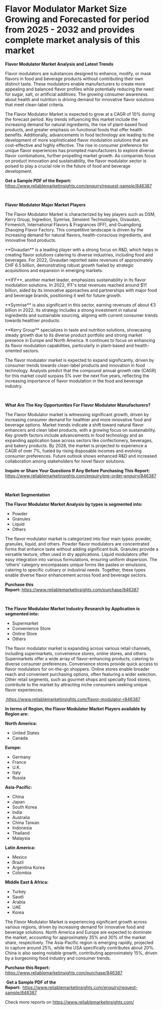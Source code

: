 <p><h1>Flavor Modulator Market Size Growing and Forecasted for period from 2025 - 2032 and provides complete market analysis of this market</h1></p><p><strong>Flavor Modulator Market Analysis and Latest Trends</strong></p>
<p><p>Flavor modulators are substances designed to enhance, modify, or mask flavors in food and beverage products without contributing their own distinct taste. These modulators enable manufacturers to create more appealing and balanced flavor profiles while potentially reducing the need for sugar, salt, or artificial additives. The growing consumer awareness about health and nutrition is driving demand for innovative flavor solutions that meet clean-label criteria.</p><p>The Flavor Modulator Market is expected to grow at a CAGR of 10% during the forecast period. Key trends influencing this market include the increasing demand for natural ingredients, the rise of plant-based food products, and greater emphasis on functional foods that offer health benefits. Additionally, advancements in food technology are leading to the development of more sophisticated flavor modulation solutions that are cost-effective and highly effective. The rise in consumer preference for unique flavor experiences has prompted manufacturers to explore diverse flavor combinations, further propelling market growth. As companies focus on product innovation and sustainability, the flavor modulator sector is poised to play a crucial role in the future of food and beverage development.</p></p>
<p><strong>Get a Sample PDF of the Report:&nbsp;</strong> <a href="https://www.reliablemarketinsights.com/enquiry/request-sample/846387?utm_campaign=2453&utm_medium=2&utm_source=Github&utm_content=ia&utm_term=14022025&utm_id=flavor-modulator">https://www.reliablemarketinsights.com/enquiry/request-sample/846387</a></p>
<p>&nbsp;</p>
<p><strong>Flavor Modulator Major Market Players</strong></p>
<p><p>The Flavor Modulator Market is characterized by key players such as DSM, Kerry Group, Ingredion, Symrise, Sensient Technologies, Givaudan, Firmenich, International Flavors & Fragrances (IFF), and Guangdong Zhaoqing Flavor Factory. This competitive landscape is driven by the increasing demand for natural flavors, health-conscious ingredients, and innovative food products.</p><p>**Givaudan** is a leading player with a strong focus on R&D, which helps in creating flavor solutions catering to diverse industries, including food and beverages. For 2022, Givaudan reported sales revenues of approximately CHF 6.5 billion, demonstrating robust growth fueled by strategic acquisitions and expansion in emerging markets.</p><p>**IFF**, another market leader, emphasizes sustainability in its flavor modulation solutions. In 2022, IFF's total revenues reached around $11 billion, aided by its innovative approaches and partnerships with major food and beverage brands, positioning it well for future growth.</p><p>**Symrise** is also significant in this sector, earning revenues of about €3 billion in 2022. Its strategy includes a strong investment in natural ingredients and sustainable sourcing, aligning with current consumer trends towards healthier products.</p><p>**Kerry Group** specializes in taste and nutrition solutions, showcasing steady growth due to its diverse product portfolio and strong market presence in Europe and North America. It continues to focus on enhancing its flavor modulation capabilities, particularly in plant-based and health-oriented sectors.</p><p>The flavor modulator market is expected to expand significantly, driven by consumer trends towards clean-label products and innovation in food technology. Analysts predict that the compound annual growth rate (CAGR) for this market could surpass 5% over the next five years, reflecting the increasing importance of flavor modulation in the food and beverage industry. </p></p>
<p>&nbsp;</p>
<p><strong>What Are The Key Opportunities For Flavor Modulator Manufacturers?</strong></p>
<p><p>The Flavor Modulator market is witnessing significant growth, driven by increasing consumer demand for healthier and more innovative food and beverage options. Market trends indicate a shift toward natural flavor enhancers and clean label products, with a growing focus on sustainability. Key growth factors include advancements in food technology and an expanding application base across sectors like confectionery, beverages, and bakery products. By 2028, the market is projected to experience a CAGR of over 7%, fueled by rising disposable incomes and evolving consumer preferences. Future outlook shows enhanced R&D and increased collaboration among stakeholders for novel flavor solutions.</p></p>
<p><strong>Inquire or Share Your Questions If Any Before Purchasing This Report:</strong> <a href="https://www.reliablemarketinsights.com/enquiry/pre-order-enquiry/846387?utm_campaign=2453&utm_medium=2&utm_source=Github&utm_content=ia&utm_term=14022025&utm_id=flavor-modulator">https://www.reliablemarketinsights.com/enquiry/pre-order-enquiry/846387</a></p>
<p>&nbsp;</p>
<p><strong>Market Segmentation</strong></p>
<p><strong>The Flavor Modulator Market Analysis by types is segmented into:</strong></p>
<p><ul><li>Powder</li><li>Granules</li><li>Liquid</li><li>Others</li></ul></p>
<p><p>The flavor modulator market is categorized into four main types: powder, granules, liquid, and others. Powder flavor modulators are concentrated forms that enhance taste without adding significant bulk. Granules provide a versatile texture, often used in dry applications. Liquid modulators offer easy integration into various formulations, ensuring uniform dispersion. The 'others' category encompasses unique forms like pastes or emulsions, catering to specific culinary or industrial needs. Together, these types enable diverse flavor enhancement across food and beverage sectors.</p></p>
<p><strong>Purchase this Report:&nbsp;</strong><a href="https://www.reliablemarketinsights.com/purchase/846387?utm_campaign=2453&utm_medium=2&utm_source=Github&utm_content=ia&utm_term=14022025&utm_id=flavor-modulator">https://www.reliablemarketinsights.com/purchase/846387</a></p>
<p>&nbsp;</p>
<p><strong>The Flavor Modulator Market Industry Research by Application is segmented into:</strong></p>
<p><ul><li>Supermarket</li><li>Convenience Store</li><li>Online Store</li><li>Others</li></ul></p>
<p><p>The flavor modulator market is expanding across various retail channels, including supermarkets, convenience stores, online stores, and others. Supermarkets offer a wide array of flavor-enhancing products, catering to diverse consumer preferences. Convenience stores provide quick access to flavor modulators for on-the-go shoppers. Online stores enable broader reach and convenient purchasing options, often featuring a wider selection. Other retail segments, such as gourmet shops and specialty food stores, contribute to the market by attracting niche consumers seeking unique flavor experiences.</p></p>
<p><a href="https://www.reliablemarketinsights.com/flavor-modulator-r846387?utm_campaign=2453&utm_medium=2&utm_source=Github&utm_content=ia&utm_term=14022025&utm_id=flavor-modulator">&nbsp;https://www.reliablemarketinsights.com/flavor-modulator-r846387</a></p>
<p><strong>In terms of Region, the Flavor Modulator Market Players available by Region are:</strong></p>
<p>
    <p> <strong> North America: </strong>
        <ul>
            <li>United States</li>
            <li>Canada</li>
        </ul>
        </p> 
    <p> <strong> Europe: </strong>
        <ul>
            <li>Germany</li>
            <li>France</li>
            <li>U.K.</li>
            <li>Italy</li>
            <li>Russia</li>
        </ul>
        </p> 
    <p> <strong> Asia-Pacific: </strong>
        <ul>
            <li>China</li>
            <li>Japan</li>
            <li>South Korea</li>
            <li>India</li>
            <li>Australia</li>
            <li>China Taiwan</li>
            <li>Indonesia</li>
            <li>Thailand</li>
            <li>Malaysia</li>
        </ul>
        </p> 
    <p> <strong> Latin America: </strong>
        <ul>
            <li>Mexico</li>
            <li>Brazil</li>
            <li>Argentina Korea</li>
            <li>Colombia</li>
        </ul>
        </p> 
    <p> <strong> Middle East & Africa: </strong>
        <ul>
            <li>Turkey</li>
            <li>Saudi</li>
            <li>Arabia</li>
            <li>UAE</li>
            <li>Korea</li>
        </ul>
    </p>
    </p>
<p><p>The Flavor Modulator Market is experiencing significant growth across various regions, driven by increasing demand for innovative food and beverage solutions. North America and Europe are expected to dominate the market, accounting for approximately 35% and 30% of the market share, respectively. The Asia-Pacific region is emerging rapidly, projected to capture around 25%, while the USA specifically contributes about 20%. China is also seeing notable growth, contributing approximately 15%, driven by a burgeoning food industry and consumer trends.</p></p>
<p><strong>Purchase this Report: </strong><a href="https://www.reliablemarketinsights.com/purchase/846387?utm_campaign=2453&utm_medium=2&utm_source=Github&utm_content=ia&utm_term=14022025&utm_id=flavor-modulator">https://www.reliablemarketinsights.com/purchase/846387</a></p>
<p>&nbsp;<strong>Get a Sample PDF of the Report:&nbsp;&nbsp;</strong><a href="https://www.reliablemarketinsights.com/enquiry/request-sample/846387?utm_campaign=2453&utm_medium=2&utm_source=Github&utm_content=ia&utm_term=14022025&utm_id=flavor-modulator">https://www.reliablemarketinsights.com/enquiry/request-sample/846387</a></p>
<p><strong></strong></p>
<p>Check more reports on <a href="https://www.reliablemarketinsights.com/?utm_campaign=2453&utm_medium=2&utm_source=Github&utm_content=ia&utm_term=14022025&utm_id=flavor-modulator">https://www.reliablemarketinsights.com/</a></p>
